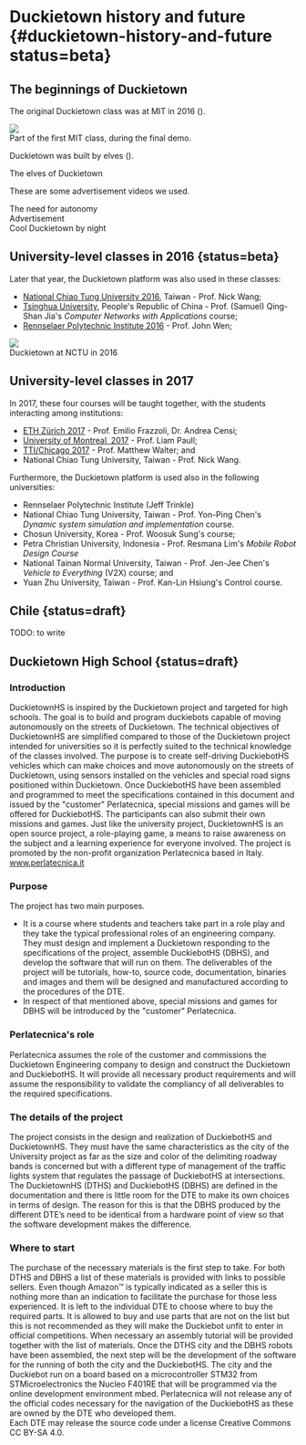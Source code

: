 # Duckietown history and future {#duckietown-history-and-future status=beta}

## The beginnings of Duckietown

The original Duckietown class was at MIT in 2016 ([](#fig:MIT-class)).

<div figure-id="fig:MIT-class">
    <img src="duckietown-mit.jpg" class='fancybox group-photo'/>
    <figcaption>Part of the first MIT class, during the final demo.</figcaption>
</div>

Duckietown was built by elves ([](#fig:elves)).

<div figure-id="fig:elves">
    <figcaption>The elves of Duckietown</figcaption>
    <dtvideo src="vimeo:149916365"/>
</div>

These are some advertisement videos we used.

<div figure-id="fig:v1">
    <figcaption>The need for autonomy</figcaption>
    <dtvideo src="vimeo:152233002"/>
</div>

<div figure-id="fig:v2">
    <figcaption>Advertisement</figcaption>
    <dtvideo src="vimeo:152499589"/>
</div>

<div figure-id="fig:v3">
    <figcaption>Cool Duckietown by night</figcaption>
    <dtvideo src="vimeo:152825632"/>
</div>





## University-level classes in 2016 {status=beta}

Later that year, the Duckietown platform was also used in these classes:

- [National Chiao Tung University 2016](#2016-NCTU), Taiwan - Prof. Nick Wang;
- [Tsinghua University](#2016-Tsinghua), People's Republic of China - Prof. (Samuel) Qing-Shan Jia's *Computer Networks with Applications* course;
- [Rennselaer Polytechnic Institute 2016](#2016-RPI) - Prof. John Wen;

<div figure-id="fig:NCTU">
   <img src="duckietown-taiwan.jpg" class='group-photo'/>
   <figcaption>Duckietown at NCTU in 2016</figcaption>
</div>

<style>
.group-photo {
    max-width: 80%;
}
</style>

## University-level classes in 2017

In 2017, these four courses will be taught together, with the students interacting among institutions:

- [ETH Zürich 2017](#2017-ETHZ) - Prof. Emilio Frazzoli, Dr. Andrea Censi;
- [University of Montreal, 2017](#2017-UdM) - Prof. Liam Paull;
- [TTI/Chicago 2017](#2017-TTIC) - Prof. Matthew Walter; and
- National Chiao Tung University, Taiwan - Prof. Nick Wang.

Furthermore, the Duckietown platform is used also in the following universities:

- Rennselaer Polytechnic Institute (Jeff Trinkle)
- National Chiao Tung University, Taiwan - Prof. Yon-Ping Chen's *Dynamic system simulation and implementation* course.
- Chosun University, Korea - Prof. Woosuk Sung's course;
- Petra Christian University, Indonesia - Prof. Resmana Lim's *Mobile Robot Design Course*
- National Tainan Normal University, Taiwan - Prof. Jen-Jee Chen's *Vehicle to Everything* (V2X) course; and
- Yuan Zhu University, Taiwan - Prof. Kan-Lin Hsiung's Control course.

## Chile  {status=draft}

TODO: to write

## Duckietown High School {status=draft}
### Introduction
DuckietownHS is inspired by the Duckietown project and targeted for high schools.  The goal is to build and program duckiebots capable of moving autonomously on the streets of Duckietown. The technical objectives of DuckietownHS are simplified compared to those of the  Duckietown project intended for universities so it is perfectly suited to the technical knowledge of the classes involved. The purpose is to create self-driving DuckiebotHS vehicles which can make choices and move autonomously on the streets of Duckietown, using sensors installed on the vehicles and special road signs positioned within Duckietown.
Once DuckiebotHS have been assembled and programmed to meet the specifications contained in this document and issued by the "customer" Perlatecnica, special missions and games will be offered for DuckiebotHS. The participants can also submit their own missions and games.
Just like the university project, DuckietownHS is an open source project, a role-playing game, a means to raise awareness on the subject and a learning experience for everyone involved. The project is promoted by the non-profit organization Perlatecnica based in Italy. www.perlatecnica.it

### Purpose
The project has two main purposes.
-   It is a course where students and teachers take part in a role play and they take the typical professional roles of an engineering company. They must design and implement a Duckietown responding to the specifications of the project, assemble DuckiebotHS (DBHS), and develop the software that will run on them. The deliverables of the project will be tutorials, how-to, source code, documentation, binaries and images and them will be designed and manufactured according to the procedures of the DTE.   
-   In respect of that mentioned above, special missions and games for DBHS will be introduced by the "customer" Perlatecnica.

### Perlatecnica's role
Perlatecnica assumes the role of the customer and commissions the Duckietown Engineering company to design and construct the Duckietown and DuckiebotHS. It will provide all necessary product requirements and will assume the responsibility to validate the compliancy of all deliverables to the required specifications.

### The details of the project
The project consists in the design and realization of DuckiebotHS and DuckietownHS. They must have the same characteristics as the city of the University project as far as the size and color of the delimiting roadway bands is concerned but with a different type of management of the traffic lights system that regulates the passage of DuckiebotHS at intersections. The DuckietownHS (DTHS) and DuckiebotHS (DBHS) are defined in the documentation and there is little room for the DTE to make its own choices in terms of design. The reason for this is that the DBHS produced by the different DTE’s need to be identical from a hardware point of view so that the software development makes the difference.

### Where to start
The purchase of the necessary materials is the first step to take. For both DTHS and DBHS a list of these materials is provided with links to possible sellers. Even though Amazon™ is typically indicated as a seller this is nothing more than an indication to facilitate the purchase for those less experienced. It is left to the individual DTE to choose where to buy the required parts. It is allowed to buy and use parts that are not on the list but this is not recommended as they will make the Duckiebot unfit to enter in official competitions. When necessary an assembly tutorial will be provided together with the list of materials. Once the DTHS city and the DBHS robots have been assembled, the next step will be the development of the software for the running of both the city and the DuckiebotHS.  The city and the Duckiebot run on a board based on a microcontroller STM32 from STMicroelectronics the Nucleo F401RE that will be programmed via the online development environment mbed. Perlatecnica will not release any of the official codes necessary for the navigation of the DuckiebotHS as these are owned by the DTE who developed them.  
Each DTE may release the source code under a license Creative Commons CC BY-SA 4.0.




